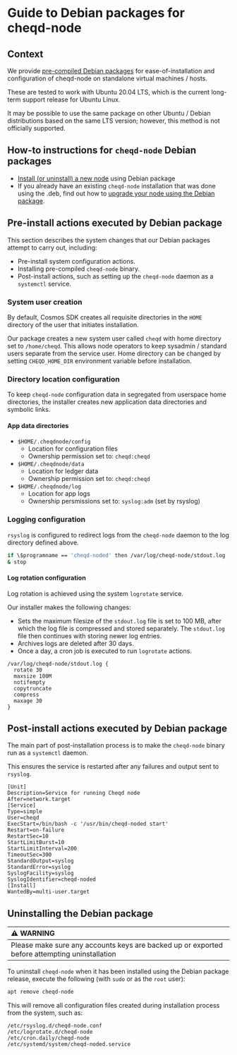 # Guide to Debian packages for cheqd-node

## Context

We provide [pre-compiled Debian packages](https://github.com/cheqd/cheqd-node/releases) for ease-of-installation and configuration of cheqd-node on standalone virtual machines / hosts.

These are tested to work with Ubuntu 20.04 LTS, which is the current long-term support release for Ubuntu Linux.

It may be possible to use the same package on other Ubuntu / Debian distributions based on the same LTS version; however, this method is not officially supported.

## How-to instructions for `cheqd-node` Debian packages

* [Install \(or uninstall\) a new node](deb-package-install.md) using Debian package
* If you already have an existing `cheqd-node` installation that was done using the .deb, find out how to [upgrade your node using the Debian package](deb-package-upgrade.md).

## Pre-install actions executed by Debian package

This section describes the system changes that our Debian packages attempt to carry out, including:

* Pre-install system configuration actions.
* Installing pre-compiled `cheqd-node` binary.
* Post-install actions, such as setting up the `cheqd-node` daemon as a `systemctl` service.

### System user creation

By default, Cosmos SDK creates all requisite directories in the `HOME` directory of the user that initiates installation.

Our package creates a new system user called `cheqd` with home directory set to `/home/cheqd`. This allows node operators to keep sysadmin / standard users separate from the service user. Home directory can be changed by setting `CHEQD_HOME_DIR` environment variable before installation.

### Directory location configuration

To keep `cheqd-node` configuration data in segregated from userspace home directories, the installer creates new application data directories and symbolic links.

#### App data directories

* `$HOME/.cheqdnode/config`
  * Location for configuration files
  * Ownership permission set to: `cheqd:cheqd`
* `$HOME/.cheqdnode/data`
  * Location for ledger data
  * Ownership permission set to: `cheqd:cheqd`
* `$HOME/.cheqdnode/log`
  * Location for app logs
  * Ownership persmissions set to: `syslog:adm` \(set by rsyslog\)

### Logging configuration

`rsyslog` is configured to redirect logs from the `cheqd-node` daemon to the log directory defined above.

```bash
if \$programname == 'cheqd-noded' then /var/log/cheqd-node/stdout.log
& stop
```

#### Log rotation configuration

Log rotation is achieved using the system `logrotate` service.

Our installer makes the following changes:

* Sets the maximum filesize of the `stdout.log` file is set to 100 MB, after which the log file is compressed and stored separately. The `stdout.log` file then continues with storing newer log entries.
* Archives logs are deleted after 30 days.
* Once a day, a cron job is executed to run `logrotate` actions.

```text
/var/log/cheqd-node/stdout.log {
  rotate 30
  maxsize 100M
  notifempty
  copytruncate
  compress
  maxage 30
}
```

## Post-install actions executed by Debian package

The main part of post-installation process is to make the `cheqd-node` binary run as a `systemctl` daemon.

This ensures the service is restarted after any failures and output sent to `rsyslog`.

```text
[Unit]
Description=Service for running Cheqd node
After=network.target
[Service]
Type=simple
User=cheqd
ExecStart=/bin/bash -c '/usr/bin/cheqd-noded start'
Restart=on-failure
RestartSec=10
StartLimitBurst=10
StartLimitInterval=200
TimeoutSec=300
StandardOutput=syslog
StandardError=syslog
SyslogFacility=syslog
SyslogIdentifier=cheqd-noded
[Install]
WantedBy=multi-user.target
```

## Uninstalling the Debian package

| :warning: WARNING |
| :--- |
| Please make sure any accounts keys are backed up or exported before attempting uninstallation |

To uninstall `cheqd-node` when it has been installed using the Debian package release, execute the following \(with `sudo` or as the `root` user\):

```bash
apt remove cheqd-node
```

This will remove all configuration files created during installation process from the system, such as:

```text
/etc/rsyslog.d/cheqd-node.conf
/etc/logrotate.d/cheqd-node
/etc/cron.daily/cheqd-node
/etc/systemd/system/cheqd-noded.service
```

